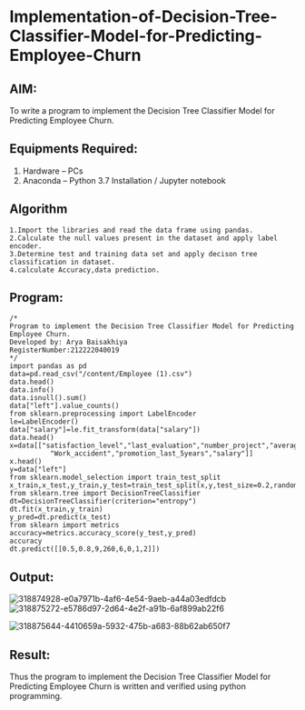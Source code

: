 # Implementation-of-Decision-Tree-Classifier-Model-for-Predicting-Employee-Churn

## AIM:
To write a program to implement the Decision Tree Classifier Model for Predicting Employee Churn.

## Equipments Required:
1. Hardware – PCs
2. Anaconda – Python 3.7 Installation / Jupyter notebook

## Algorithm
    1.Import the libraries and read the data frame using pandas.
    2.Calculate the null values present in the dataset and apply label encoder.
    3.Determine test and training data set and apply decison tree classification in dataset.
    4.calculate Accuracy,data prediction.


## Program:
```
/*
Program to implement the Decision Tree Classifier Model for Predicting Employee Churn.
Developed by: Arya Baisakhiya
RegisterNumber:212222040019  
*/
import pandas as pd
data=pd.read_csv("/content/Employee (1).csv")
data.head()
data.info()
data.isnull().sum()
data["left"].value_counts()
from sklearn.preprocessing import LabelEncoder
le=LabelEncoder()
data["salary"]=le.fit_transform(data["salary"])
data.head()
x=data[["satisfaction_level","last_evaluation","number_project","average_montly_hours","time_spend_company",
          "Work_accident","promotion_last_5years","salary"]]
x.head()
y=data["left"]
from sklearn.model_selection import train_test_split
x_train,x_test,y_train,y_test=train_test_split(x,y,test_size=0.2,random_state=100)
from sklearn.tree import DecisionTreeClassifier
dt=DecisionTreeClassifier(criterion="entropy")
dt.fit(x_train,y_train)
y_pred=dt.predict(x_test)
from sklearn import metrics
accuracy=metrics.accuracy_score(y_test,y_pred)
accuracy
dt.predict([[0.5,0.8,9,260,6,0,1,2]])

```

## Output:
![318874928-e0a7971b-4af6-4e54-9aeb-a44a03edfdcb](https://github.com/aryabaisakhiya/Implementation-of-Decision-Tree-Classifier-Model-for-Predicting-Employee-Churn/assets/119393645/81622bb6-fec8-446a-ae9d-141a7e46bb89)
![318875272-e5786d97-2d64-4e2f-a91b-6af899ab22f6](https://github.com/aryabaisakhiya/Implementation-of-Decision-Tree-Classifier-Model-for-Predicting-Employee-Churn/assets/119393645/c8b68add-7bf9-4b73-86a1-aa04ac611de1)

![318875644-4410659a-5932-475b-a683-88b62ab650f7](https://github.com/aryabaisakhiya/Implementation-of-Decision-Tree-Classifier-Model-for-Predicting-Employee-Churn/assets/119393645/90fbdfe1-18c5-4de0-ab35-e27a7d3f8cfb)

## Result:
Thus the program to implement the  Decision Tree Classifier Model for Predicting Employee Churn is written and verified using python programming.
